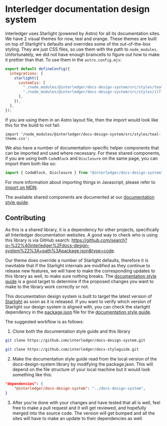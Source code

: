 # Interledger documentation design system

Interledger uses Starlight (powered by Astro) for all its documentation sites. We have 2 visual themes for now, teal and orange. These themes are built on top of Starlight's defaults and overrides some of the out-of-the-box styling. They are just CSS files, so use them with the path to `node_modules`. Unfortunately, we did not have enough braincells to figure out how to make it prettier than that. To use them in the `astro.config.mjs`:

```mjs
export default defineConfig({
  integrations: [
    starlight({
      customCss: [
        "./node_modules/@interledger/docs-design-system/src/styles/teal-theme.css",
        "./node_modules/@interledger/docs-design-system/src/styles/ilf-docs.css",
      ],
    }),
  ],
});
```

If you are using them in an Astro layout file, then the import would look like this for the build to not fail:

```
import '/node_modules/@interledger/docs-design-system/src/styles/teal-theme.css';
```

We also have a number of documentation-specific helper components that can be imported and used where necessary. For these shared components, if you are using both `CodeBlock` and `Disclosure` on the same page, you can import them both like so:

```jsx
import { CodeBlock, Disclosure } from "@interledger/docs-design-system";
```

For more information about importing things in Javascript, please refer to [import on MDN](https://developer.mozilla.org/en-US/docs/Web/JavaScript/Reference/Statements/import).

The available shared components are documented at our [documentation style guide](https://interledger.net).

## Contributing

As this is a shared library, it is a dependency for other projects, specifically all Interledger documentation websites. A good way to check who is using this library is via GitHub search: https://github.com/search?q=%22%40interledger%2Fdocs-design-system%22%3A+path%3Apackage.json&type=code.

Our theme does override a number of Starlight defaults, therefore it is inevitable that if the Starlight internals are modified as they continue to release new features, we will have to make the corresponding updates to this library as well, to make sure nothing breaks. The [documentation style guide](https://github.com/interledger/docs-styleguide) is a good target to determine if the proposed changes you want to make to the library work correctly or not.

This documentation design system is built to target the latest version of [Starlight](https://github.com/withastro/starlight/releases) as soon as it is released. If you want to verify which version of Starlight our design system is aligned with, you can check the starlight dependency in the [package.json](https://github.com/interledger/docs-styleguide/blob/main/package.json) file for the [documentation style guide](https://github.com/interledger/docs-styleguide).

The suggested workflow is as follows:

1. Clone both the documentation style guide and this library

```bash
git clone https://github.com/interledger/docs-design-system.git
```

```bash
git clone https://github.com/interledger/docs-styleguide.git
```

2. Make the documentation style guide read from the local version of the docs-design-system library by modifying the package.json. This will depend on the file structure of your local machine but it would look something like this:

```json
"dependencies": {
    "@interledger/docs-design-system": "../docs-design-system",
}
```

3. After you're done with your changes and have tested that all is well, feel free to make a pull request and it will get reviewed, and hopefully merged into the source code. The version will get bumped and all the sites will have to make an update to their dependencies as well.
